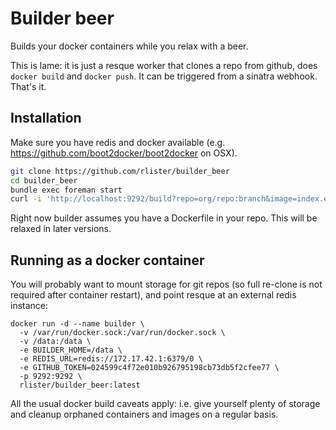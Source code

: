 # Builder beer

Builds your docker containers while you relax with a beer.

This is lame: it is just a resque worker that clones a repo from
github, does `docker build` and `docker push`. It can be triggered
from a sinatra webhook. That's it.

## Installation

Make sure you have redis and docker available
(e.g. https://github.com/boot2docker/boot2docker on OSX).

```sh
git clone https://github.com/rlister/builder_beer
cd builder_beer
bundle exec foreman start
curl -i 'http://localhost:9292/build?repo=org/repo:branch&image=index.example.com/repo:branch'
```

Right now builder assumes you have a Dockerfile in your repo. This
will be relaxed in later versions.

## Running as a docker container

You will probably want to mount storage for git repos (so full
re-clone is not required after container restart), and point resque at
an external redis instance:

```
docker run -d --name builder \
  -v /var/run/docker.sock:/var/run/docker.sock \
  -v /data:/data \
  -e BUILDER_HOME=/data \
  -e REDIS_URL=redis://172.17.42.1:6379/0 \
  -e GITHUB_TOKEN=024599c4f72e010b926795198cb73db5f2cfee77 \
  -p 9292:9292 \
  rlister/builder_beer:latest
```

All the usual docker build caveats apply: i.e. give yourself plenty of
storage and cleanup orphaned containers and images on a regular basis.
